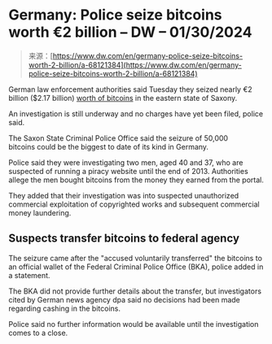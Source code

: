 <!--yml
category: 未分类
date: 2024-05-27 15:20:54
-->

# Germany: Police seize bitcoins worth €2 billion – DW – 01/30/2024

> 来源：[https://www.dw.com/en/germany-police-seize-bitcoins-worth-2-billion/a-68121384](https://www.dw.com/en/germany-police-seize-bitcoins-worth-2-billion/a-68121384)

German law enforcement authorities said Tuesday they seized nearly €2 billion ($2.17 billion) [worth of bitcoins](https://www.polizei.sachsen.de/de/MI_2024_103935.htm "External link — worth of bitcoins") in the eastern state of Saxony.

An investigation is still underway and no charges have yet been filed, police said.

The Saxon State Criminal Police Office said the seizure of 50,000 bitcoins could be the biggest to date of its kind in Germany.

Police said they were investigating two men, aged 40 and 37, who are suspected of running a piracy website until the end of 2013\. Authorities allege the men bought bitcoins from the money they earned from the portal.

They added that their investigation was into suspected unauthorized commercial exploitation of copyrighted works and subsequent commercial money laundering.

## Suspects transfer bitcoins to federal agency

The seizure came after the "accused voluntarily transferred" the bitcoins to an official wallet of the Federal Criminal Police Office (BKA), police added in a statement.

The BKA did not provide further details about the transfer, but investigators cited by German news agency dpa said no decisions had been made regarding cashing in the bitcoins. 

Police said no further information would be available until the investigation comes to a close.